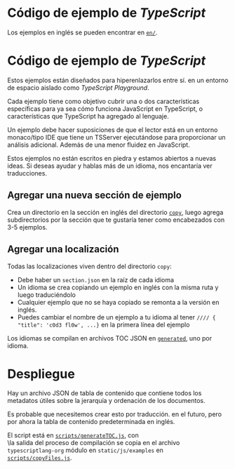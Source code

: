 # Código de ejemplo de *TypeScript*

Los ejemplos en inglés se pueden encontrar en [`en/`](en/).

# Código de ejemplo de *TypeScript*

Estos ejemplos están diseñados para hiperenlazarlos entre sí.
en un entorno de espacio aislado como *TypeScript Playground*.

Cada ejemplo tiene como objetivo cubrir una o dos características específicas para
ya sea cómo funciona JavaScript en TypeScript, o características que
TypeScript ha agregado al lenguaje.

Un ejemplo debe hacer suposiciones de que el lector está en un
entorno monaco/tipo IDE que tiene un TSServer ejecutándose para
proporcionar un análisis adicional. Además de una menor fluidez en
JavaScript.

Estos ejemplos no están escritos en piedra y estamos abiertos a nuevas
ideas. Si deseas ayudar y hablas más de un
idioma, nos encantaría ver traducciones.

## Agregar una nueva sección de ejemplo

Crea un directorio en la sección en inglés del directorio [`copy`](./copy),
luego agrega subdirectorios por la sección que te gustaría tener como encabezados
con 3-5 ejemplos.

## Agregar una localización

Todas las localizaciones viven dentro del directorio `copy`:

- Debe haber un `section.json` en la raíz de cada idioma
- Un idioma se crea copiando un ejemplo en inglés con la misma ruta y luego traduciéndolo
- Cualquier ejemplo que no se haya copiado se remonta a la versión en inglés.
- Puedes cambiar el nombre de un ejemplo a tu idioma al tener `//// { "title": 'c0d3 fl0w', ...}` en la primera línea del ejemplo

Los idiomas se compilan en archivos TOC JSON en [`generated`](./generated), uno por idioma.

# Despliegue

Hay un archivo JSON de tabla de contenido que contiene
todos los metadatos útiles sobre la jerarquía y ordenación
de los documentos.

Es probable que necesitemos crear esto por traducción.
en el futuro, pero por ahora la tabla de contenido
predeterminada en inglés.

El script está en [`scripts/generateTOC.js`](scripts/generateTOC.js), con  
\la salida del proceso de compilación se copia en el archivo `typescriptlang-org`
módulo en `static/js/examples` en [`scripts/copyFiles.js`](scripts/copyFiles.js).
